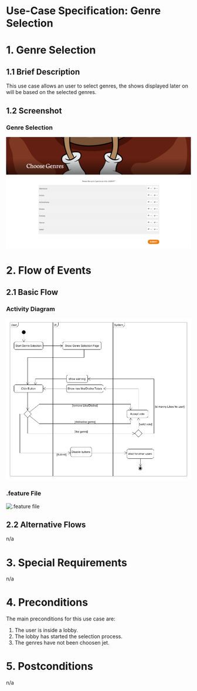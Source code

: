 # Use-Case Specification: Genre Selection

# 1. Genre Selection

## 1.1 Brief Description
This use case allows an user to select genres, the shows displayed later on will be based on the selected genres.

## 1.2 Screenshot

### Genre Selection
![Genre Selection](Screenshots/website-genre-selection.png)

# 2. Flow of Events

## 2.1 Basic Flow

### Activity Diagram
![Activity Diagram](Screenshots/activity-diagram.png)

### .feature File
![.feature file](Screenshots/feature.png)


## 2.2 Alternative Flows
n/a

# 3. Special Requirements
n/a

# 4. Preconditions
The main preconditions for this use case are:

 1. The user is inside a lobby.
 2. The lobby has started the selection process.
 3. The genres have not been choosen jet.

# 5. Postconditions
n/a
